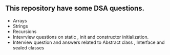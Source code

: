 ## This repository have some DSA questions. 
- Arrays
- Strings
- Recursions
- Intevrview questions on static , init and constructor initialization.
- Interview question and answers related to Abstract class , Interface and sealed classes
